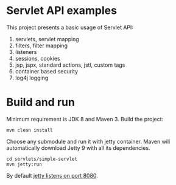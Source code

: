 # Servlet API examples
This project presents a basic usage of Servlet API:
1. servlets, servlet mapping
2. filters, filter mapping
3. listeners
4. sessions, cookies
5. jsp, jspx, standard actions, jstl, custom tags
6. container based security
7. log4j logging

# Build and run
Minimum requirement is JDK 8 and Maven 3. Build the project: 
```
mvn clean install
```

Choose any submodule and run it with jetty container.
Maven will automatically download Jetty 9 with all its dependencies.
```
cd servlets/simple-servlet
mvn jetty:run
```

By default [jetty listens on port 8080](http://localhost:8080). 




